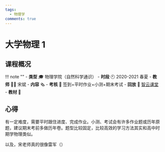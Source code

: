 ```yaml
---
tags:
  - 物理学
comments: true
---
```


# 大学物理 1

## 课程概况
!!! note ""
    - **类型** 🎓 物理学院（自然科学通识）
    - **时段** 🕙 2020-2021 春夏
    - **教师** 🧑‍🏫 宋斌
    - **内容** 🗞️ 
    - **考核** 📝 签到+平时作业+小测+期末考试
    - **回放** 🔗 [智云课堂]()
    - **教材** 📙 

## 心得

有一定难度，需要平时跟住进度、完成作业。小测、考试会有许多作业题或历年原题，建议期末考前多做历年卷。题型比较固定，比较高效的学习方法其实和高中时期学物理类似。

以及，宋老师真的很像雷军（）

